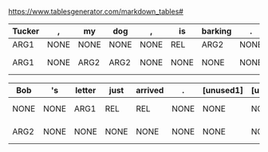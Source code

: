 https://www.tablesgenerator.com/markdown_tables#

| Tucker | ,    | my   | dog  | ,    | is   | barking | .    | [unused1] | [unused2] | [unused3] | extractions:       |
|--------|------|------|------|------|------|---------|------|-----------|-----------|-----------|--------------------|
| ARG1   | NONE | NONE | NONE | NONE | REL  | ARG2    | NONE | NONE      | NONE      | NONE      | Tucker/is/barking  |
| ARG1   | NONE | ARG2 | ARG2 | NONE | NONE | NONE    | NONE | REL       | NONE      | NONE      | Tucker/[is]/my dog |

| Bob  | 's   | letter | just | arrived | .    | [unused1] | [unused2] | [unused3] | extractions:             |
|------|------|--------|------|---------|------|-----------|-----------|-----------|--------------------------|
| NONE | NONE | ARG1   | REL  | REL     | NONE | NONE      | NONE      | NONE      | letter/just arrived      |
| ARG2 | NONE | NONE   | NONE | NONE    | NONE | NONE      | NONE      | REL       | [letter]/[is] [from]/Bob |